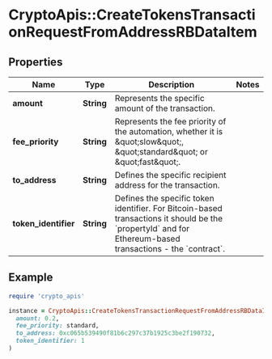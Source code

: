 # CryptoApis::CreateTokensTransactionRequestFromAddressRBDataItem

## Properties

| Name | Type | Description | Notes |
| ---- | ---- | ----------- | ----- |
| **amount** | **String** | Represents the specific amount of the transaction. |  |
| **fee_priority** | **String** | Represents the fee priority of the automation, whether it is \&quot;slow\&quot;, \&quot;standard\&quot; or \&quot;fast\&quot;. |  |
| **to_address** | **String** | Defines the specific recipient address for the transaction. |  |
| **token_identifier** | **String** | Defines the specific token identifier. For Bitcoin-based transactions it should be the &#x60;propertyId&#x60; and for Ethereum-based transactions - the &#x60;contract&#x60;. |  |

## Example

```ruby
require 'crypto_apis'

instance = CryptoApis::CreateTokensTransactionRequestFromAddressRBDataItem.new(
  amount: 0.2,
  fee_priority: standard,
  to_address: 0xc065b539490f81b6c297c37b1925c3be2f190732,
  token_identifier: 1
)
```

